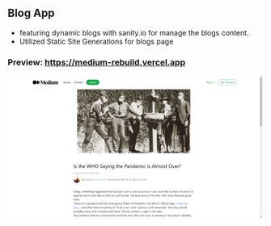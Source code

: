 ## Blog App 
- featuring dynamic blogs with sanity.io for manage the blogs content.
- Utilized Static Site Generations for blogs page

### Preview: https://medium-rebuild.vercel.app

![alt text](image.png)